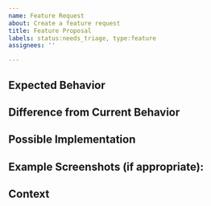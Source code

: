 ```yaml
---
name: Feature Request
about: Create a feature request
title: Feature Proposal
labels: status:needs_triage, type:feature
assignees: ''

---
```


<!--- Provide a general summary of the feature request or improvement in the Title above -->
<!--- Look through existing open and closed feature proposals to see if someone has asked for the feature before -->

## Expected Behavior
<!--- Tell us how it should work -->

## Difference from Current Behavior
<!--- Explain the difference from current behavior -->

## Possible Implementation
<!--- Not obligatory, suggest ideas of how to implement the addition or change -->

## Example Screenshots (if appropriate):

## Context
<!--- Why do you need this feature or improvement? What is your use case? What are you trying to accomplish? -->
<!--- Providing context helps us come up with a solution that is most useful in the real world -->
